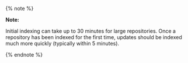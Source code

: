 {% note %}

**Note:**

Initial indexing can take up to 30 minutes for large repositories. Once a repository has been indexed for the first time, updates should be indexed much more quickly (typically within 5 minutes).

{% endnote %}
